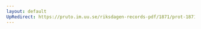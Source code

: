 ```yaml
---
layout: default
UpRedirect: https://pruto.im.uu.se/riksdagen-records-pdf/1871/prot-1871--fk--324/prot-1871--fk--324_004.pdf
---
```

